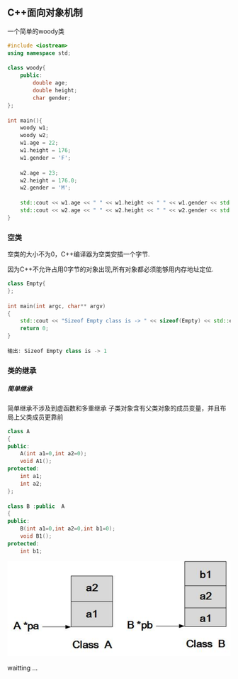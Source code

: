 ## C++面向对象机制

一个简单的woody类
```C++
#include <iostream>
using namespace std;

class woody{
    public:
        double age;
        double height;
        char gender;
};

int main(){
    woody w1;
    woody w2;
    w1.age = 22;
    w1.height = 176;
    w1.gender = 'F';

    w2.age = 23;
    w2.height = 176.0;
    w2.gender = 'M';

    std::cout << w1.age << " " << w1.height << " " << w1.gender << std::endl;
    std::cout << w2.age << " " << w2.height << " " << w2.gender << std::endl;
}
```
### 空类

空类的大小不为0，C++编译器为空类安插一个字节.

因为C++不允许占用0字节的对象出现,所有对象都必须能够用内存地址定位.

```C++
class Empty{
};

int main(int argc, char** argv)
{
    std::cout << "Sizeof Empty class is -> " << sizeof(Empty) << std::endl;
    return 0;
}

输出: Sizeof Empty class is -> 1

```


### 类的继承

##### 简单继承
简单继承不涉及到虚函数和多重继承
子类对象含有父类对象的成员变量，并且布局上父类成员更靠前
```C++
class A
{
public:
	A(int a1=0,int a2=0);
	void A1();
protected:
	int a1;
	int a2;
};

class B :public  A
{
public:
	B(int a1=0,int a2=0,int b1=0);
	void B1();
protected:
	int b1;
```
![](https://github.com/JX-Wang/MyNote/blob/master/cpp/Oop/oop-inheriteasy.png)


waitting ... 
